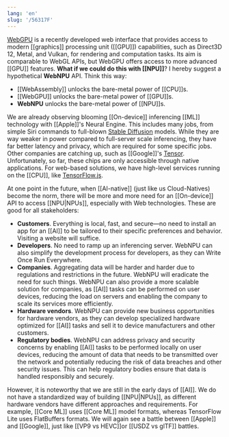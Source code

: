 ```yaml
---
lang: 'en'
slug: '/56317F'
---
```


[WebGPU](https://gpuweb.github.io/gpuweb/) is a recently developed web interface that provides access to modern [[graphics]] processing unit ([[GPU]]) capabilities, such as Direct3D 12, Metal, and Vulkan, for rendering and computation tasks. Its aim is comparable to WebGL APIs, but WebGPU offers access to more advanced [[GPU]] features. **What if we could do this with [[NPU]]**? I hereby suggest a hypothetical **WebNPU** API. Think this way:

- [[WebAssembly]] unlocks the bare-metal power of [[CPU]]s.
- [[WebGPU]] unlocks the bare-metal power of [[GPU]]s.
- **WebNPU** unlocks the bare-metal power of [[NPU]]s.

We are already observing blooming [[On-device]] inferencing [[ML]] technology with [[Apple]]'s Neural Engine. This includes many jobs, from simple Siri commands to full-blown [Stable Diffusion](https://github.com/apple/ml-stable-diffusion) models. While they are way weaker in power compared to full-server scale inferencing, they have far better latency and privacy, which are required for some specific jobs. Other companies are catching up, such as [[Google]]'s [Tensor](https://blog.google/products/pixel/introducing-google-tensor/). Unfortunately, so far, these chips are only accessible through native applications. For web-based solutions, we have high-level services running on the [[CPU]], like [TensorFlow.js](https://www.tensorflow.org/js).

At one point in the future, when [[AI-native]] (just like us Cloud-Natives) become the norm, there will be more and more need for an [[On-device]] API to access [[NPU|NPUs]], especially with Web technologies. These are good for all stakeholders:

- **Customers**. Everything is local, fast, and secure—no need to install an app for an [[AI]] to be tailored to their specific preferences and behavior. Visiting a website will suffice.
- **Developers**. No need to ramp up an inferencing server. WebNPU can also simplify the development process for developers, as they can Write Once Run Everywhere.
- **Companies**. Aggregating data will be harder and harder due to regulations and restrictions in the future. WebNPU will eradicate the need for such things. WebNPU can also provide a more scalable solution for companies, as [[AI]] tasks can be performed on user devices, reducing the load on servers and enabling the company to scale its services more efficiently.
- **Hardware vendors**. WebNPU can provide new business opportunities for hardware vendors, as they can develop specialized hardware optimized for [[AI]] tasks and sell it to device manufacturers and other customers.
- **Regulatory bodies**. WebNPU can address privacy and security concerns by enabling [[AI]] tasks to be performed locally on user devices, reducing the amount of data that needs to be transmitted over the network and potentially reducing the risk of data breaches and other security issues. This can help regulatory bodies ensure that data is handled responsibly and securely.

However, it is noteworthy that we are still in the early days of [[AI]]. We do not have a standardized way of building [[NPU|NPUs]], as different hardware vendors have different approaches and requirements. For example, [[Core ML]] uses [[Core ML]] model formats, whereas TensorFlow Lite uses FlatBuffers formats. We will again see a battle between [[Apple]] and [[Google]], just like [[VP9 vs HEVC]]or [[USDZ vs glTF]] battles.
